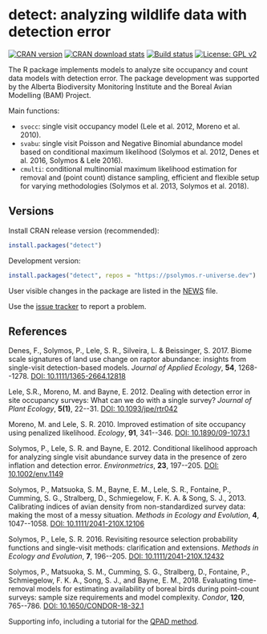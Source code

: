 # detect: analyzing wildlife data with detection error

[![CRAN version](https://www.r-pkg.org/badges/version/detect)](https://CRAN.R-project.org/package=detect)
[![CRAN download stats](https://cranlogs.r-pkg.org/badges/grand-total/detect)](https://www.rdocumentation.org/packages/detect/)
[![Build status](https://github.com/psolymos/detect/actions/workflows/check.yml/badge.svg)](https://github.com/psolymos/detect/actions)
[![License: GPL v2](https://img.shields.io/badge/License-GPL%20v2-blue.svg)](https://www.gnu.org/licenses/old-licenses/gpl-2.0.en.html)

The R package implements models to analyze
site occupancy and count data models with detection error.
The package development was supported by the
Alberta Biodiversity Monitoring Institute and the
Boreal Avian Modelling (BAM) Project.

Main functions:

* `svocc`: single visit occupancy model (Lele et al. 2012, Moreno et al. 2010).
* `svabu`: single visit Poisson and Negative Binomial abundance model based on conditional maximum likelihood (Solymos et al. 2012, Denes et al. 2016, Solymos & Lele 2016).
* `cmulti`: conditional multinomial maximum likelihood estimation for removal and (point count) distance sampling, efficient and flexible setup for varying methodologies (Solymos et al. 2013, Solymos et al. 2018).

## Versions

Install CRAN release version (recommended):

```R
install.packages("detect")
```

Development version:

```R
install.packages("detect", repos = "https://psolymos.r-universe.dev")
```

User visible changes in the package are listed in the [NEWS](NEWS.md) file.

Use the [issue tracker](https://github.com/psolymos/detect/issues)
to report a problem.

## References

Denes, F., Solymos, P., Lele, S. R., Silveira, L. & Beissinger, S. 2017.
Biome scale signatures of land use change on raptor abundance:
insights from single-visit detection-based models.
_Journal of Applied Ecology_, **54**, 1268--1278.
[DOI: 10.1111/1365-2664.12818](https://doi.org/10.1111/1365-2664.12818)

Lele, S.R., Moreno, M. and Bayne, E. 2012.
Dealing with detection error in site occupancy surveys:
What can we do with a single survey?
_Journal of Plant Ecology_, **5(1)**, 22--31.
[DOI: 10.1093/jpe/rtr042](https://doi.org/10.1093/jpe/rtr042)

Moreno, M. and Lele, S. R. 2010.
Improved estimation of site occupancy using penalized likelihood.
_Ecology_, **91**, 341--346.
[DOI: 10.1890/09-1073.1](https://doi.org/10.1890/09-1073.1)

Solymos, P., Lele, S. R. and Bayne, E. 2012.
Conditional likelihood approach for analyzing single visit
abundance survey data in the presence of zero inflation and
detection error.
_Environmetrics_, **23**, 197--205.
[DOI: 10.1002/env.1149](https://doi.org/10.1002/env.1149)

Solymos, P., Matsuoka, S. M., Bayne, E. M., Lele, S. R., Fontaine, P.,
Cumming, S. G., Stralberg, D., Schmiegelow, F. K. A. & Song, S. J., 2013.
Calibrating indices of avian density from non-standardized survey data:
making the most of a messy situation.
_Methods in Ecology and Evolution_, **4**, 1047--1058.
[DOI: 10.1111/2041-210X.12106](https://doi.org/10.1111/2041-210X.12106)

Solymos, P., Lele, S. R. 2016.
Revisiting resource selection probability functions and single-visit methods:
clarification and extensions.
_Methods in Ecology and Evolution_, **7**, 196--205.
[DOI: 10.1111/2041-210X.12432](https://doi.org/10.1111/2041-210X.12432)

Solymos, P., Matsuoka, S. M., Cumming, S. G., Stralberg, D., Fontaine, P.,
Schmiegelow, F. K. A., Song, S. J., and Bayne, E. M., 2018.
Evaluating time-removal models for estimating availability of boreal birds
during point-count surveys: sample size requirements and model complexity.
_Condor_, **120**, 765--786.
[DOI: 10.1650/CONDOR-18-32.1](https://doi.org/10.1650/CONDOR-18-32.1)

Supporting info, including a tutorial for the 
[QPAD method](https://github.com/psolymos/QPAD/tree/master/inst/doc/v2).

